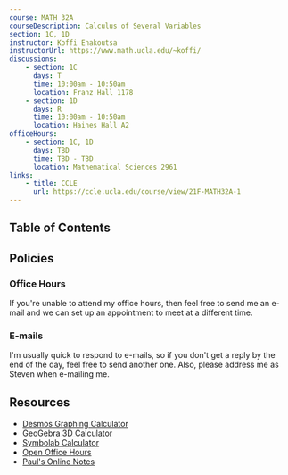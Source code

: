 ```yaml
---
course: MATH 32A
courseDescription: Calculus of Several Variables
section: 1C, 1D
instructor: Koffi Enakoutsa
instructorUrl: https://www.math.ucla.edu/~koffi/
discussions:
    - section: 1C
      days: T
      time: 10:00am - 10:50am
      location: Franz Hall 1178
    - section: 1D
      days: R
      time: 10:00am - 10:50am
      location: Haines Hall A2
officeHours:
    - section: 1C, 1D
      days: TBD
      time: TBD - TBD
      location: Mathematical Sciences 2961
links:
    - title: CCLE
      url: https://ccle.ucla.edu/course/view/21F-MATH32A-1
---
```


## Table of Contents

## Policies

### Office Hours

If you're unable to attend my office hours, then feel free to send me an e-mail and we can set up an appointment to meet at a different time.

### E-mails

I'm usually quick to respond to e-mails, so if you don't get a reply by the end of the day, feel free to send another one. Also, please address me as Steven when e-mailing me.

## Resources

-   [Desmos Graphing Calculator](https://www.desmos.com/calculator)
-   [GeoGebra 3D Calculator](http://geogebra.org/3d)
-   [Symbolab Calculator](https://www.symbolab.com/solver/calculus-calculator)
-   [Open Office Hours](https://ww3.math.ucla.edu/my-calendar/)
-   [Paul's Online Notes](https://tutorial.math.lamar.edu/Classes/CalcIII/CalcIII.aspx)
